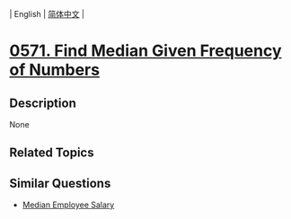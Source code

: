 
| English | [简体中文](README.md) |
# [0571. Find Median Given Frequency of Numbers](https://leetcode-cn.com/problems/find-median-given-frequency-of-numbers/)
## Description
None
## Related Topics

## Similar Questions
- [Median Employee Salary](../median-employee-salary/README_EN.md)
